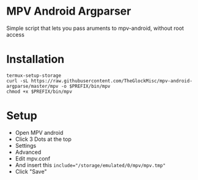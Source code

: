 # MPV Android Argparser
Simple script that lets you pass aruments to mpv-android, without root access

# Installation
```
termux-setup-storage
curl -sL https://raw.githubusercontent.com/TheGlockMisc/mpv-android-argparse/master/mpv -o $PREFIX/bin/mpv
chmod +x $PREFIX/bin/mpv
```
# Setup
- Open MPV android
- Click 3 Dots at the top
- Settings
- Advanced
- Edit mpv.conf
- And insert this `include="/storage/emulated/0/mpv/mpv.tmp"`
- Click "Save"
